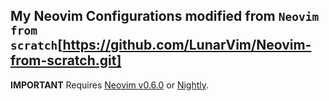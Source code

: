 ## My Neovim Configurations modified from `Neovim from scratch`[https://github.com/LunarVim/Neovim-from-scratch.git]

**IMPORTANT** Requires [Neovim v0.6.0](https://github.com/neovim/neovim/releases/tag/v0.6.0) or [Nightly](https://github.com/neovim/neovim/releases/tag/nightly). 

